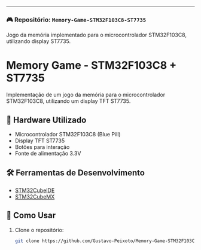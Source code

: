 
---

### 🎮 Repositório: `Memory-Game-STM32F103C8-ST7735`

Jogo da memória implementado para o microcontrolador STM32F103C8, utilizando display ST7735.

# Memory Game - STM32F103C8 + ST7735

Implementação de um jogo da memória para o microcontrolador STM32F103C8, utilizando um display TFT ST7735.

## 🔧 Hardware Utilizado

- Microcontrolador STM32F103C8 (Blue Pill)
- Display TFT ST7735
- Botões para interação
- Fonte de alimentação 3.3V

## 🛠️ Ferramentas de Desenvolvimento

- [STM32CubeIDE](https://www.st.com/en/development-tools/stm32cubeide.html)
- [STM32CubeMX](https://www.st.com/en/development-tools/stm32cubemx.html)

## 🚀 Como Usar

1. Clone o repositório:
   ```bash
   git clone https://github.com/Gustavo-Peixoto/Memory-Game-STM32F103C8-ST7735.git

